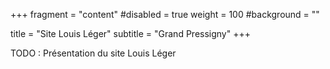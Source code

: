 +++
fragment = "content"
#disabled = true
weight = 100
#background = ""

title = "Site Louis Léger"
subtitle = "Grand Pressigny"
+++

TODO : Présentation du site Louis Léger

<script>window.location.href = "http://maps.google.com/?q=College Louis Léger 4 rue du collège 37350 Grand Pressigny";</script>   
